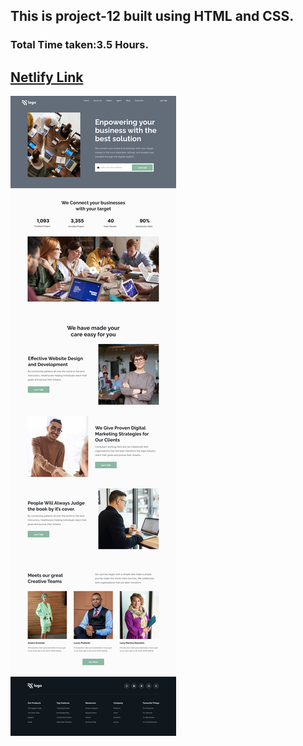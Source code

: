 ## This is project-12 built using **HTML and CSS**.
### Total Time taken:3.5 Hours.
## [Netlify Link]()
![error](./images/project-12.png)